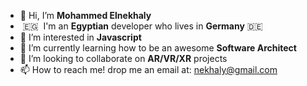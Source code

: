 *   👋 Hi, I’m **Mohammed Elnekhaly**
*    :egypt:  I'm an **Egyptian** developer who lives in **Germany** :de: 
*   👀 I’m interested in **Javascript**
*   🌱 I’m currently learning how to be an awesome **Software Architect**
*   💞️ I’m looking to collaborate on **AR/VR/XR** projects
*   📫 How to reach me! drop me an email at: nekhaly@gmail.com
